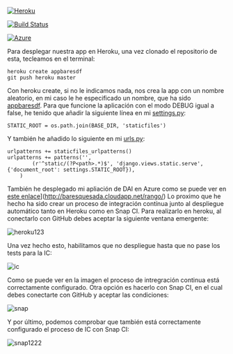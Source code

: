 [![Heroku](https://www.herokucdn.com/deploy/button.png)](https://appbaresdf.herokuapp.com/rango/)

[![Build Status](https://snap-ci.com/pedrogazquez/appBares/branch/master/build_image)](https://snap-ci.com/pedrogazquez/appBares/branch/master)

[![Azure](http://azuredeploy.net/deploybutton.png)](http://baresquesada.cloudapp.net/rango/) 

Para desplegar nuestra app en Heroku, una vez clonado el repositorio de esta, tecleamos en el terminal:
```
heroku create appbaresdf
git push heroku master
```
Con heroku create, si no le indicamos nada, nos crea la app con un nombre aleatorio, en mi caso le he especificado un nombre, que ha sido [appbaresdf](https://appbaresdf.herokuapp.com/rango/).
Para que funcione la aplicación con el modo DEBUG igual a false, he tenido que añadir la siguiente línea en mi [settings.py](https://github.com/pedrogazquez/appBares/blob/master/tango_with_django_project/settings.py):

```
STATIC_ROOT = os.path.join(BASE_DIR, 'staticfiles')
```
Y también he añadido lo siguiente en mi [urls.py](https://github.com/pedrogazquez/appBares/blob/master/tango_with_django_project/urls.py):


```
urlpatterns += staticfiles_urlpatterns()
urlpatterns += patterns('',
        (r'^static/(?P<path>.*)$', 'django.views.static.serve', {'document_root': settings.STATIC_ROOT}),
    )
```
También he desplegado mi apliación de DAI en Azure como se puede ver en [este enlace](http://azuredeploy.net/deploybutton.png)](http://baresquesada.cloudapp.net/rango/) 
Lo proximo que he hecho ha sido crear un proceso de integración contínua junto al despliegue automático tanto en Heroku como en Snap CI. Para realizarlo en heroku, al conectarlo con GitHub debes aceptar la siguiente ventana emergente:

![heroku123](http://i1042.photobucket.com/albums/b422/Pedro_Gazquez_Navarrete/Captura%20de%20pantalla%20de%202015-11-16%20005315_zpssvdmjoei.png)

Una vez hecho esto, habilitamos que no despliegue hasta que no pase los tests para la IC:

![ic](http://i1042.photobucket.com/albums/b422/Pedro_Gazquez_Navarrete/Captura%20de%20pantalla%20de%202015-11-16%20005451_zpsca57kxdz.png)

Como se puede ver en la imagen el proceso de intregración continua está correctamente configurado.
Otra opción es hacerlo con Snap CI, en el cual debes conectarte con GitHub y aceptar las condiciones:

![snap](http://i1042.photobucket.com/albums/b422/Pedro_Gazquez_Navarrete/Captura%20de%20pantalla%20de%202015-11-16%20003846_zpspefwdnws.png)

Y por último, podemos comprobar que también está correctamente configurado el proceso de IC con Snap CI:

![snap1222](http://i1042.photobucket.com/albums/b422/Pedro_Gazquez_Navarrete/Captura%20de%20pantalla%20de%202015-11-16%20004423_zpsqfhzcdku.png)
